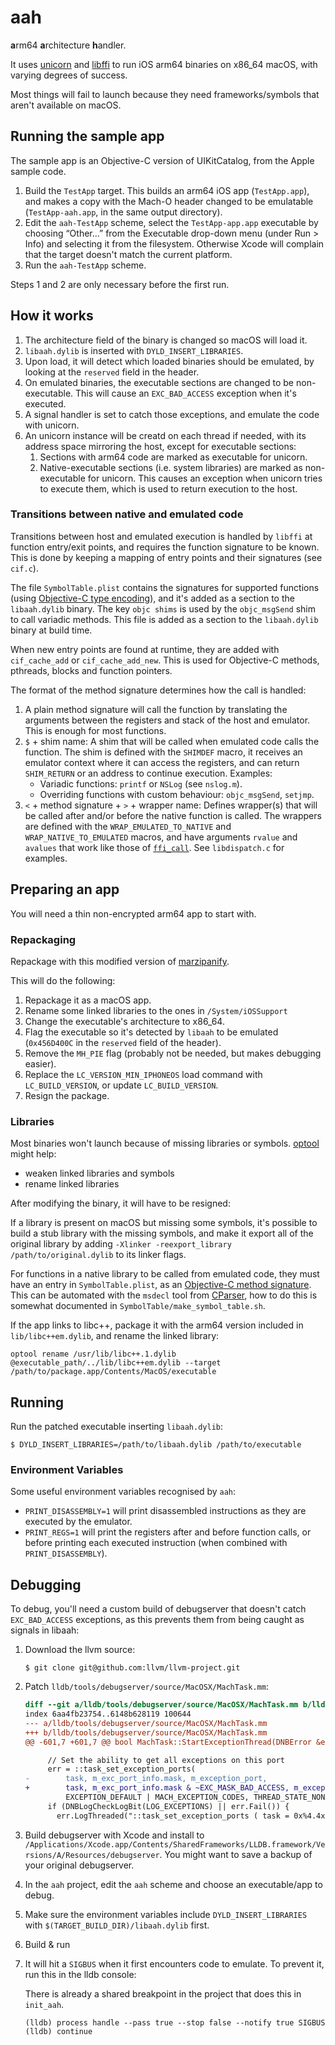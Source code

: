 # aah

**a**rm64 **a**rchitecture **h**andler.

It uses [unicorn](http://www.unicorn-engine.org) and [libffi](https://sourceware.org/libffi/) to run iOS arm64 binaries on x86_64 macOS, with varying degrees of success.

Most things will fail to launch because they need frameworks/symbols that aren't available on macOS.

## Running the sample app

The sample app is an Objective-C version of UIKitCatalog, from the Apple sample code.

1. Build the `TestApp` target. This builds an arm64 iOS app (`TestApp.app`), and makes a copy with the Mach-O header changed to be emulatable (`TestApp-aah.app`, in the same output directory).
2. Edit the `aah-TestApp` scheme, select the `TestApp-app.app` executable by choosing “Other...” from the Executable drop-down menu (under Run > Info) and selecting it from the filesystem. Otherwise Xcode will complain that the target doesn't match the current platform.
3. Run the `aah-TestApp` scheme.

Steps 1 and 2 are only necessary before the first run.

## How it works

1. The architecture field of the binary is changed so macOS will load it.
2. `libaah.dylib` is inserted with `DYLD_INSERT_LIBRARIES`.
3. Upon load, it will detect which loaded binaries should be emulated, by looking at the `reserved` field in the header.
4. On emulated binaries, the executable sections are changed to be non-executable. This will cause an `EXC_BAD_ACCESS` exception when it's executed.
5. A signal handler is set to catch those exceptions, and emulate the code with unicorn.
6. An unicorn instance will be creatd on each thread if needed, with its address space mirroring the host, except for executable sections:
    1. Sections with arm64 code are marked as executable for unicorn.
    2. Native-executable sections (i.e. system libraries) are marked as non-executable for unicorn. This causes an exception when unicorn tries to execute them, which is used to return execution to the host.

### Transitions between native and emulated code

Transitions between host and emulated execution is handled by `libffi` at function entry/exit points, and requires the function signature to be known. This is done by keeping a mapping of entry points and their signatures (see `cif.c`).

The file `SymbolTable.plist` contains the signatures for supported functions (using [Objective-C type encoding](https://developer.apple.com/library/archive/documentation/Cocoa/Conceptual/ObjCRuntimeGuide/Articles/ocrtTypeEncodings.html)), and it's added as a section to the `libaah.dylib` binary. The key `objc shims` is used by the `objc_msgSend` shim to call variadic methods. This file is added as a section to the `libaah.dylib` binary at build time.

When new entry points are found at runtime, they are added with `cif_cache_add` or `cif_cache_add_new`. This is used for Objective-C methods, pthreads, blocks and function pointers.

The format of the method signature determines how the call is handled:

1. A plain method signature will call the function by translating the arguments between the registers and stack of the host and emulator. This is enough for most functions.
2. `$` + shim name: A shim that will be called when emulated code calls the function. The shim is defined with the `SHIMDEF` macro, it receives an emulator context where it can access the registers, and can return `SHIM_RETURN` or an address to continue execution. Examples:
    * Variadic functions: `printf` or `NSLog` (see `nslog.m`).
    * Overriding functions with custom behaviour: `objc_msgSend`, `setjmp`.
3. `<` + method signature + `>` + wrapper name: Defines wrapper(s) that will be called after and/or before the native function is called. The wrappers are defined with the `WRAP_EMULATED_TO_NATIVE` and `WRAP_NATIVE_TO_EMULATED` macros, and have arguments `rvalue` and `avalues` that work like those of [`ffi_call`](https://www.chiark.greenend.org.uk/doc/libffi-dev/html/The-Basics.html). See `libdispatch.c` for examples.

## Preparing an app

You will need a thin non-encrypted arm64 app to start with.

### Repackaging

Repackage with this modified version of [marzipanify](https://github.com/zydeco/marzipanify).

This will do the following:

1. Repackage it as a macOS app.
2. Rename some linked libraries to the ones in `/System/iOSSupport`
3. Change the executable's architecture to x86_64.
4. Flag the executable so it's detected by `libaah` to be emulated (`0x456D400C` in the `reserved` field of the header).
5. Remove the `MH_PIE` flag (probably not be needed, but makes debugging easier).
6. Replace the `LC_VERSION_MIN_IPHONEOS` load command with `LC_BUILD_VERSION`, or update `LC_BUILD_VERSION`.
7. Resign the package.

### Libraries

Most binaries won't launch because of missing libraries or symbols. [optool](https://github.com/zydeco/optool) might help:

* weaken linked libraries and symbols
* rename linked libraries

After modifying the binary, it will have to be resigned:


If a library is present on macOS but missing some symbols, it's possible to build a stub library with the missing symbols, and make it export all of the original library by adding `-Xlinker -reexport_library /path/to/original.dylib` to its linker flags.

For functions in a native library to be called from emulated code, they must have an entry in `SymbolTable.plist`, as an [Objective-C method signature](https://developer.apple.com/library/archive/documentation/Cocoa/Conceptual/ObjCRuntimeGuide/Articles/ocrtTypeEncodings.html). This can be automated with the `msdecl` tool from [CParser](https://github.com/zydeco/CParser), how to do this is somewhat documented in `SymbolTable/make_symbol_table.sh`.

If the app links to libc++, package it with the arm64 version included in `lib/libc++em.dylib`, and rename the linked library:

    optool rename /usr/lib/libc++.1.dylib @executable_path/../lib/libc++em.dylib --target /path/to/package.app/Contents/MacOS/executable

## Running

Run the patched executable inserting `libaah.dylib`:

    $ DYLD_INSERT_LIBRARIES=/path/to/libaah.dylib /path/to/executable

### Environment Variables

Some useful environment variables recognised by `aah`:

* `PRINT_DISASSEMBLY=1` will print disassembled instructions as they are executed by the emulator.
* `PRINT_REGS=1` will print the registers after and before function calls, or before printing each executed instruction (when combined with `PRINT_DISASSEMBLY`).

## Debugging

To debug, you'll need a custom build of debugserver that doesn't catch `EXC_BAD_ACCESS` exceptions, as this prevents them from being caught as signals in libaah:

1. Download the llvm source:

    ```
    $ git clone git@github.com:llvm/llvm-project.git
    ```

2. Patch `lldb/tools/debugserver/source/MacOSX/MachTask.mm`:

    ```diff
    diff --git a/lldb/tools/debugserver/source/MacOSX/MachTask.mm b/lldb/tools/debugserver/source/MacOSX/MachTask.mm
    index 6aa4fb23754..6148b628119 100644
    --- a/lldb/tools/debugserver/source/MacOSX/MachTask.mm
    +++ b/lldb/tools/debugserver/source/MacOSX/MachTask.mm
    @@ -601,7 +601,7 @@ bool MachTask::StartExceptionThread(DNBError &err) {
    
         // Set the ability to get all exceptions on this port
         err = ::task_set_exception_ports(
    -        task, m_exc_port_info.mask, m_exception_port,
    +        task, m_exc_port_info.mask & ~EXC_MASK_BAD_ACCESS, m_exception_port,
             EXCEPTION_DEFAULT | MACH_EXCEPTION_CODES, THREAD_STATE_NONE);
         if (DNBLogCheckLogBit(LOG_EXCEPTIONS) || err.Fail()) {
           err.LogThreaded("::task_set_exception_ports ( task = 0x%4.4x, "
    ```

3. Build debugserver with Xcode and install to `/Applications/Xcode.app/Contents/SharedFrameworks/LLDB.framework/Versions/A/Resources/debugserver`. You might want to save a backup of your original debugserver.

4. In the `aah` project, edit the `aah` scheme and choose an executable/app to debug.
5. Make sure the environment variables include `DYLD_INSERT_LIBRARIES` with `$(TARGET_BUILD_DIR)/libaah.dylib` first.
6. Build & run
7. It will hit a `SIGBUS` when it first encounters code to emulate. To prevent it, run this in the lldb console:
    
    There is already a shared breakpoint in the project that does this in `init_aah`.
    
    ```
    (lldb) process handle --pass true --stop false --notify true SIGBUS
    (lldb) continue
    ```

